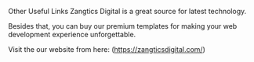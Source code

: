 Other Useful Links
Zangtics Digital is a great source for latest technology.

Besides that, you can buy our premium templates for making your web development experience unforgettable.

Visit the our website from here: (https://zangticsdigital.com/)

